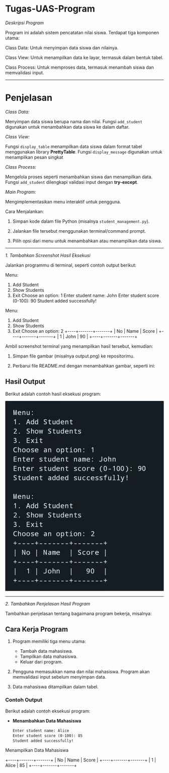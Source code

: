 # Tugas-UAS-Program
*Deskripsi Program*

Program ini adalah sistem pencatatan nilai siswa. Terdapat tiga komponen utama:

Class Data: Untuk menyimpan data siswa dan nilainya.

Class View: Untuk menampilkan data ke layar, termasuk dalam bentuk tabel.

Class Process: Untuk memproses data, termasuk menambah siswa dan memvalidasi input.

---

# Penjelasan
*Class Data:*

Menyimpan data siswa berupa nama dan nilai.
Fungsi `add_student` digunakan untuk menambahkan data siswa ke dalam daftar.

*Class View:*

Fungsi `display_table` menampilkan data siswa dalam format tabel menggunakan library **PrettyTable**.
Fungsi `display_message` digunakan untuk menampilkan pesan singkat

*Class Process:*

Mengelola proses seperti menambahkan siswa dan menampilkan data.
Fungsi `add_student` dilengkapi validasi input dengan **try-except**.

*Main Program:*

Mengimplementasikan menu interaktif untuk pengguna.

Cara Menjalankan:

1. Simpan kode dalam file Python (misalnya `student_management.py`).

2. Jalankan file tersebut menggunakan terminal/command prompt.

3. Pilih opsi dari menu untuk menambahkan atau menampilkan data siswa.

---

*1. Tambahkan Screenshot Hasil Eksekusi*

Jalankan programmu di terminal, seperti contoh output berikut:

Menu:
1. Add Student
2. Show Students
3. Exit
Choose an option: 1
Enter student name: John
Enter student score (0-100): 90
Student added successfully!

Menu:
1. Add Student
2. Show Students
3. Exit
Choose an option: 2
+----+-------+-------+
| No | Name  | Score |
+----+-------+-------+
|  1 | John  |   90  |
+----+-------+-------+

Ambil screenshot terminal yang menampilkan hasil tersebut, kemudian:

1. Simpan file gambar (misalnya output.png) ke repositorimu.


2. Perbarui file README.md dengan menambahkan gambar, seperti ini:

## Hasil Output
Berikut adalah contoh hasil eksekusi program:

![](<Output program_20250101_233404_782_4.jpg>)

---

*2. Tambahkan Penjelasan Hasil Program*

Tambahkan penjelasan tentang bagaimana program bekerja, misalnya:

## Cara Kerja Program
1. Program memiliki tiga menu utama:
   - Tambah data mahasiswa.
   - Tampilkan data mahasiswa.
   - Keluar dari program.

2. Pengguna memasukkan nama dan nilai mahasiswa. Program akan memvalidasi input sebelum menyimpan data.

3. Data mahasiswa ditampilkan dalam tabel.

### Contoh Output
Berikut adalah contoh eksekusi program:
- **Menambahkan Data Mahasiswa**
  ```plaintext
  Enter student name: Alice
  Enter student score (0-100): 85
  Student added successfully!

Menampilkan Data Mahasiswa

+----+-------+-------+
| No | Name  | Score |
+----+-------+-------+
|  1 | Alice |   85  |
+----+-------+-------+

